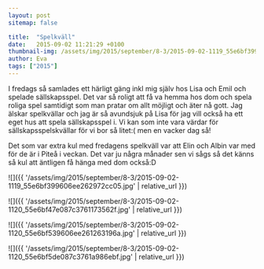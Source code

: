 ```yaml
---
layout: post
sitemap: false

title:  "Spelkväll"
date:   2015-09-02 11:21:29 +0100
thumbnail-img: /assets/img/2015/september/8-3/2015-09-02-1119_55e6bf399606ee262972cc05.jpg
author: Eva
tags: ["2015"]
---
```


I fredags så samlades ett härligt gäng inkl mig själv hos Lisa och Emil och spelade sällskapsspel. Det var så roligt att få va hemma hos dom och spela roliga spel samtidigt som man pratar om allt möjligt och äter nå gott. Jag älskar spelkvällar och jag är så avundsjuk på Lisa för jag vill också ha ett eget hus att spela sällskapsspel i. Vi kan som inte vara värdar för sällskapsspelskvällar för vi bor så litet:( men en vacker dag så! 

Det som var extra kul med fredagens spelkväll var att Elin och Albin var med för de är i Piteå i veckan. Det var ju några månader sen vi sågs så det känns så kul att äntligen få hänga med dom också:D

![]({{ '/assets/img/2015/september/8-3/2015-09-02-1119_55e6bf399606ee262972cc05.jpg'  | relative_url }})

![]({{ '/assets/img/2015/september/8-3/2015-09-02-1120_55e6bf47e087c3761173562f.jpg'  | relative_url }})

![]({{ '/assets/img/2015/september/8-3/2015-09-02-1120_55e6bf539606ee261263196a.jpg'  | relative_url }})

![]({{ '/assets/img/2015/september/8-3/2015-09-02-1120_55e6bf5de087c3761a986ebf.jpg'  | relative_url }})

